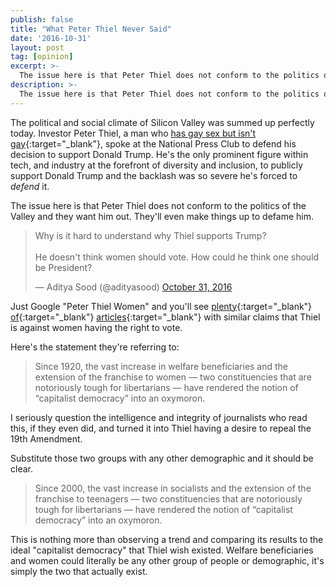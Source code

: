 ```yaml
---
publish: false
title: "What Peter Thiel Never Said"
date: '2016-10-31'
layout: post
tag: [opinion]
excerpt: >-
  The issue here is that Peter Thiel does not conform to the politics of the Valley and they want him out.
description: >-
  The issue here is that Peter Thiel does not conform to the politics of the Valley and they want him out.
---
```


The political and social climate of Silicon Valley was summed up perfectly today. Investor Peter Thiel, a man who [has gay sex but isn't gay](http://www.advocate.com/commentary/2016/10/14/peter-thiel-shows-us-theres-difference-between-gay-sex-and-gay){:target="_blank"}, spoke at the National Press Club to defend his decision to support Donald Trump. He's the only prominent figure within tech, and industry at the forefront of diversity and inclusion, to publicly support Donald Trump and the backlash was so severe he's forced to *defend* it.

The issue here is that Peter Thiel does not conform to the politics of the Valley and they want him out. They'll even make things up to defame him.

<blockquote class="twitter-tweet" data-lang="en"><p lang="en" dir="ltr">Why is it hard to understand why Thiel supports Trump? <br><br>He doesn&#39;t think women should vote. How could he think one should be President?</p>&mdash; Aditya Sood (@adityasood) <a href="https://twitter.com/adityasood/status/793107590880165888">October 31, 2016</a></blockquote>
<script async src="//platform.twitter.com/widgets.js" charset="utf-8"></script>

Just Google "Peter Thiel Women" and you'll see [plenty](http://www.huffingtonpost.com/entry/peter-thiel-women-democracy_us_5747079be4b03ede4413f6f5){:target="_blank"} [of](http://gawker.com/5231390/facebook-backer-wishes-women-couldnt-vote){:target="_blank"} [articles](https://mic.com/articles/156922/peter-thiel-facebook-donald-trump-donation-diversity-inclusion#.YM4qGv0Ry){:target="_blank"} with similar claims that Thiel is against women having the right to vote.

Here's the statement they're referring to:

> Since 1920, the vast increase in welfare beneficiaries and the extension of the franchise to women — two constituencies that are notoriously tough for libertarians — have rendered the notion of “capitalist democracy” into an oxymoron.

I seriously question the intelligence and integrity of journalists who read this, if they even did, and turned it into Thiel having a desire to repeal the 19th Amendment.

Substitute those two groups with any other demographic and it should be clear.

> Since 2000, the vast increase in socialists and the extension of the franchise to teenagers — two constituencies that are notoriously tough for libertarians — have rendered the notion of “capitalist democracy” into an oxymoron.

This is nothing more than observing a trend and comparing its results to the ideal "capitalist democracy" that Thiel wish existed. Welfare beneficiaries and women could literally be any other group of people or demographic, it's simply the two that actually exist.
